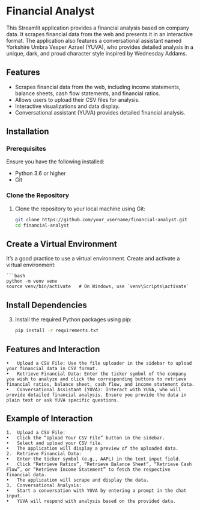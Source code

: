 # Financial Analyst

This Streamlit application provides a financial analysis based on company data. It scrapes financial data from the web and presents it in an interactive format. The application also features a conversational assistant named Yorkshire Umbra Vesper Azrael (YUVA), who provides detailed analysis in a unique, dark, and proud character style inspired by Wednesday Addams.

## Features

- Scrapes financial data from the web, including income statements, balance sheets, cash flow statements, and financial ratios.
- Allows users to upload their CSV files for analysis.
- Interactive visualizations and data display.
- Conversational assistant (YUVA) provides detailed financial analysis.

## Installation

### Prerequisites

Ensure you have the following installed:

- Python 3.6 or higher
- Git

### Clone the Repository

1. Clone the repository to your local machine using Git:

   ```bash
   git clone https://github.com/your_username/financial-analyst.git
   cd financial-analyst


## Create a Virtual Environment

It’s a good practice to use a virtual environment. Create and activate a virtual environment:
    
    ```bash
    python -m venv venv
    source venv/bin/activate   # On Windows, use `venv\Scripts\activate`

## Install Dependencies

3.	Install the required Python packages using pip:

    ```bash
    pip install -r requirements.txt


## Features and Interaction

	•	Upload a CSV File: Use the file uploader in the sidebar to upload your financial data in CSV format.
	•	Retrieve Financial Data: Enter the ticker symbol of the company you wish to analyze and click the corresponding buttons to retrieve financial ratios, balance sheet, cash flow, and income statement data.
	•	Conversational Assistant (YUVA): Interact with YUVA, who will provide detailed financial analysis. Ensure you provide the data in plain text or ask YUVA specific questions.

## Example of Interaction

	1.	Upload a CSV File:
	•	Click the “Upload Your CSV File” button in the sidebar.
	•	Select and upload your CSV file.
	•	The application will display a preview of the uploaded data.
	2.	Retrieve Financial Data:
	•	Enter the ticker symbol (e.g., AAPL) in the text input field.
	•	Click “Retrieve Ratios”, “Retrieve Balance Sheet”, “Retrieve Cash Flow”, or “Retrieve Income Statement” to fetch the respective financial data.
	•	The application will scrape and display the data.
	3.	Conversational Analysis:
	•	Start a conversation with YUVA by entering a prompt in the chat input.
	•	YUVA will respond with analysis based on the provided data.